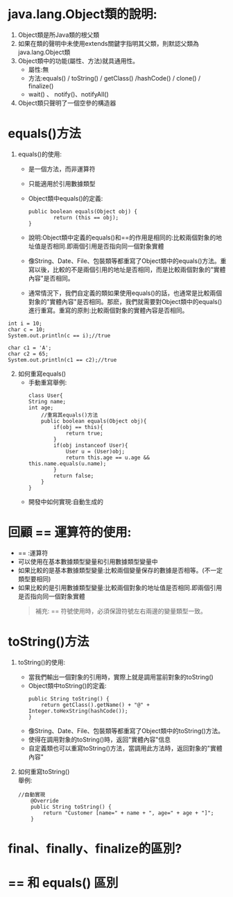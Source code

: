 # java.lang.Object類的說明:
1. Object類是所Java類的根父類
2. 如果在類的聲明中未使用extends關鍵字指明其父類，則默認父類為java.lang.Object類 
3. Object類中的功能(屬性、方法)就具通用性。
   * 屬性:無
   * 方法:equals() / toString() / getClass() /hashCode() / clone() / finalize()
   * wait() 、 notify()、notifyAll()  
4. Object類只聲明了一個空參的構造器

# equals()方法
1. equals()的使用:
   * 是一個方法，而非運算符
   * 只能適用於引用數據類型
   * Object類中equals()的定義:
		```
		public boolean equals(Object obj) {
				return (this == obj);
		}
		```
   * 說明:Object類中定義的equals()和==的作用是相同的:比較兩個對象的地址值是否相同.即兩個引用是否指向同一個對象實體  
   * 像String、Date、File、包裝類等都重寫了Object類中的equals()方法。重寫以後，比較的不是兩個引用的地址是否相同，而是比較兩個對象的"實體內容"是否相同。
 
    * 通常情況下，我們自定義的類如果使用equals()的話，也通常是比較兩個對象的"實體內容"是否相同。那麽，我們就需要對Object類中的equals()進行重寫。重寫的原則:比較兩個對象的實體內容是否相同。

```
int i = 10;
char c = 10;
System.out.println(c == i);//true

char c1 = 'A';
char c2 = 65;
System.out.println(c1 == c2);//true
```
2. 如何重寫equals()
   * 手動重寫舉例:
		```
		class User{
		String name;
		int age;
			//重寫其equals()方法
			public boolean equals(Object obj){
				if(obj == this){
					return true;
				}
				if(obj instanceof User){
					User u = (User)obj;
					return this.age == u.age && this.name.equals(u.name);
				}
				return false;
			}
		}
		```
	* 開發中如何實現:自動生成的

# 回顧 == 運算符的使用:
 * == :運算符
 * 可以使用在基本數據類型變量和引用數據類型變量中
 * 如果比較的是基本數據類型變量:比較兩個變量保存的數據是否相等。(不一定類型要相同)
 * 如果比較的是引用數據類型變量:比較兩個對象的地址值是否相同.即兩個引用是否指向同一個對象實體
	>補充: == 符號使用時，必須保證符號左右兩邊的變量類型一致。

# toString()方法
1. toString()的使用:
   * 當我們輸出一個對象的引用時，實際上就是調用當前對象的toString()  
   * Object類中toString()的定義:
		```
		public String toString() {
			return getClass().getName() + "@" + Integer.toHexString(hashCode());
		}
		```
	* 像String、Date、File、包裝類等都重寫了Object類中的toString()方法。
	* 使得在調用對象的toString()時，返回"實體內容"信息   
    * 自定義類也可以重寫toString()方法，當調用此方法時，返回對象的"實體內容"

2. 如何重寫toString()  
舉例:
	```
	//自動實現
		@Override
		public String toString() {
			return "Customer [name=" + name + ", age=" + age + "]";
		}
	```

# final、finally、finalize的區別?

# == 和 equals() 區別